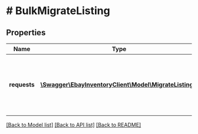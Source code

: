 # # BulkMigrateListing

## Properties

Name | Type | Description | Notes
------------ | ------------- | ------------- | -------------
**requests** | [**\Swagger\EbayInventoryClient\Model\MigrateListing[]**](MigrateListing.md) | This is the base container of the bulkMigrateListings request payload. One to five eBay listings will be included under this container. | [optional]

[[Back to Model list]](../../README.md#models) [[Back to API list]](../../README.md#endpoints) [[Back to README]](../../README.md)
